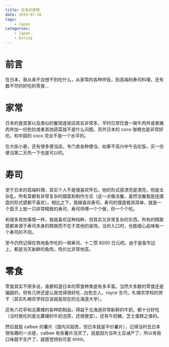 ```yaml
---
title: 日本的食物
date: 2019-07-28
tags:
    - Japan
categories:
    - Japan
    - Eating
---
```


# 前言

在日本，我从来不会想不到吃什么，从家常的各种拌饭，到高端的寿司料理，还有数不尽的好吃的零食...

# 家常

日本的食其家以及类似的餐馆连锁店其实非常多，平时日常饮食一碗牛肉丼或者猪肉丼加一份色拉或者其他蔬菜就不是什么问题。另外日本的 coco 咖喱也是非常好吃，和中国的 coco 完全不是一个水平的。

在大街小巷，还有很多便当店，专门卖各种便当，如果不高兴中午去吃饭，买一份便当第二天热一下也是可以的。

# 寿司

至于日本的高端料理，其实个人不是很喜欢怀石，他的形式感漂亮是漂亮，但是太杂乱，所有菜都有非常复杂的摆盘和制作方式（这一点像法餐，虽然法餐我是连摆盘的形式感都不喜欢）。相比之下，我跟喜欢寿司，寿司的摆盘极其简单，就是一个盘子上放一只非常精致的寿司，寿司师傅一个个做，你一个个吃。

和很多其他事情一样，我就喜欢这种纯粹，但其实又非常复杂的东西，所有的精致感都来源于寿司本身的精致而不在于其他的装饰。当你入口时，也能细心品味每一个寿司的不同。

至今仍然记得在筑地鱼市吃的一顿寿司，十二惯 6000 日元吧，由于是鱼市边上，都是当天新鲜的鱼肉，性价比非常地高，

# 零食

零食其实不用多说，谁都知道日本的零食种类是有多丰富。当然大多数的零食还是偏甜的，但有几样还是让我觉得很好吃...白色恋人，royce 生巧，札幌农学校的饼干（其实札幌农学校应该就是现在的北海道大学）。

还有六花亭和北菓楼的各种奶制品，得益于北海道非常新鲜的牛奶，都十分好吃（当时我吃的是北菓楼的牛奶泡芙，还很便宜）。还有牛奶糖，芝士蛋糕之类的。

然后就是 calbee 的薯片（国内买超贵，但日本就是平价薯片），记得当时去日本很有趣的一点是，calbee 有些薯片没货了，说是因为当年土豆减产了，所以有些口味就不生产了，就感觉特别可爱 hhhh。
